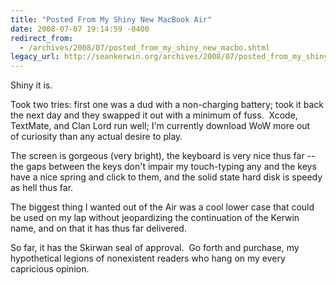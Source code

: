 ```yaml
---
title: "Posted From My Shiny New MacBook Air"
date: 2008-07-07 19:14:59 -0400
redirect_from:
  - /archives/2008/07/posted_from_my_shiny_new_macbo.shtml
legacy_url: http://seankerwin.org/archives/2008/07/posted_from_my_shiny_new_macbo.shtml
---
```

Shiny it is.

  

Took two tries: first one was a dud with a non-charging battery; took it back the next day and they swapped it out with a minimum of fuss.  Xcode, TextMate, and Clan Lord run well; I'm currently download WoW more out of curiosity than any actual desire to play.

  

The screen is gorgeous (very bright), the keyboard is very nice thus far -- the gaps between the keys don't impair my touch-typing any and the keys have a nice spring and click to them, and the solid state hard disk is speedy as hell thus far.

  

The biggest thing I wanted out of the Air was a cool lower case that could be used on my lap without jeopardizing the continuation of the Kerwin name, and on that it has thus far delivered.

  

So far, it has the Skirwan seal of approval.  Go forth and purchase, my hypothetical legions of nonexistent readers who hang on my every capricious opinion.

